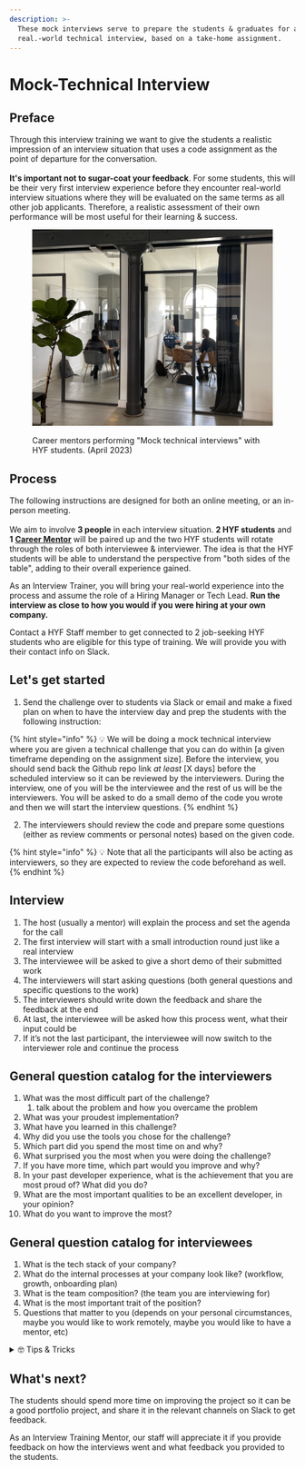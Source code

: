 ```yaml
---
description: >-
  These mock interviews serve to prepare the students & graduates for a
  real.-world technical interview, based on a take-home assignment.
---
```


# Mock-Technical Interview

## Preface

Through this interview training we want to give the students a realistic impression of an interview situation that uses a code assignment as the point of departure for the conversation.\
\
**It's important not to sugar-coat your feedback**. For some students, this will be their very first interview experience before they encounter real-world interview situations where they will be evaluated on the same terms as all other job applicants. Therefore, a realistic assessment of their own performance will be most useful for their learning & success.

<figure><img src="../../../.gitbook/assets/Screenshot 2023-05-03 at 09.12.04.png" alt=""><figcaption><p>Career mentors performing "Mock technical interviews" with HYF students. (April 2023)</p></figcaption></figure>

## Process

The following instructions are designed for both an online meeting, or an in-person meeting.\
\
We aim to involve **3 people** in each interview situation. **2 HYF students** and **1** [**Career Mentor**](../) will be paired up and the two HYF students will rotate through the roles of both interviewee & interviewer. The idea is that the HYF students will be able to understand the perspective from "both sides of the table", adding to their overall experience gained.

As an Interview Trainer, you will bring your real-world experience into the process and assume the role of a Hiring Manager or Tech Lead. **Run the interview as close to how you would if you were hiring at your own company.**

Contact a HYF Staff member to get connected to 2 job-seeking HYF students who are eligible for this type of training. We will provide you with their contact info on Slack.

## Let's get started

1. Send the challenge over to students via Slack or email and make a fixed plan on when to have the interview day and prep the students with the following instruction:

{% hint style="info" %}
💡 We will be doing a mock technical interview where you are given a technical challenge that you can do within \[a given timeframe depending on the assignment size]. Before the interview, you should send back the Github repo link _at least_ \[X days] before the scheduled interview so it can be reviewed by the interviewers. During the interview, one of you will be the interviewee and the rest of us will be the interviewers. You will be asked to do a small demo of the code you wrote and then we will start the interview questions.
{% endhint %}

2. The interviewers should review the code and prepare some questions (either as review comments or personal notes) based on the given code.

{% hint style="info" %}
💡 Note that all the participants will also be acting as interviewers, so they are expected to review the code beforehand as well.
{% endhint %}

## Interview

1. The host (usually a mentor) will explain the process and set the agenda for the call
2. The first interview will start with a small introduction round just like a real interview
3. The interviewee will be asked to give a short demo of their submitted work
4. The interviewers will start asking questions (both general questions and specific questions to the work)
5. The interviewers should write down the feedback and share the feedback at the end
6. At last, the interviewee will be asked how this process went, what their input could be
7. If it’s not the last participant, the interviewee will now switch to the interviewer role and continue the process

## General question catalog for the interviewers

1. What was the most difficult part of the challenge?
   1. talk about the problem and how you overcame the problem
2. What was your proudest implementation?
3. What have you learned in this challenge?
4. Why did you use the tools you chose for the challenge?
5. Which part did you spend the most time on and why?
6. What surprised you the most when you were doing the challenge?
7. If you have more time, which part would you improve and why?
8. In your past developer experience, what is the achievement that you are most proud of? What did you do?
9. What are the most important qualities to be an excellent developer, in your opinion?
10. What do you want to improve the most?

## General question catalog for interviewees

1. What is the tech stack of your company?
2. What do the internal processes at your company look like? (workflow, growth, onboarding plan)
3. What is the team composition? (the team you are interviewing for)
4. What is the most important trait of the position?
5. Questions that matter to you (depends on your personal circumstances, maybe you would like to work remotely, maybe you would like to have a mentor, etc)

<details>

<summary>🤓 Tips &#x26; Tricks</summary>

1. If you feel nervous, ask one of your prepared questions.

<!---->

2. Talk about technical and non-technical interests and passions (hobbies) because technical interviewers very likely will be your teammates in the future, and they would also be interested to know who you are.&#x20;
3. Use the [interviewers’ question catalog](mock-technical-interview.md#general-question-catalog-for-interviewees) to formulate answers and maybe record them to see how they sound.

</details>

## What's next?

The students should spend more time on improving the project so it can be a good portfolio project, and share it in the relevant channels on Slack to get feedback.

As an Interview Training Mentor, our staff will appreciate it if you provide feedback on how the interviews went and what feedback you provided to the students.
